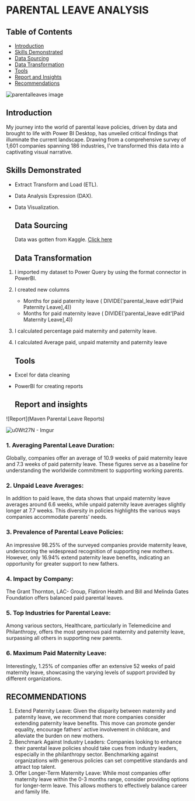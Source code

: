 # PARENTAL LEAVE ANALYSIS

## Table of Contents
- [Introduction](#introduction)
- [Skills Demonstrated](#skills-demonstrated)
- [Data Sourcing](#data-sourcing)
- [Data Transformation](#data-transformation)
- [Tools](#tools)
- [Report and Insights](#report-and-insights)
- [Recommendations](#recommendations)


![parentalleaves image](https://github.com/Hassanat36/Maven_powerbi_project/assets/138366531/9283bb74-af13-43fb-a028-8ebccd34fd77)


## Introduction

My journey into the world of parental leave policies, driven by data and brought to life with Power BI Desktop, has unveiled critical findings that illuminate the current landscape. Drawing from a comprehensive survey of 1,601 companies spanning 186 industries, I've transformed this data into a captivating visual narrative.


## Skills Demonstrated

-	Extract Transform and Load (ETL).
-	Data Analysis Expression (DAX).
- Data Visualization.

   ## Data Sourcing

   Data was gotten from Kaggle. [Click here](https://www.kaggle.com/datasets/shilongzhuang/things-we-do-for-family-some-bald-guy) 

   ## Data Transformation
 1. I imported my dataset to Power Query by using the format connector in PowerBI.
 2. I created new columns
    - Months for paid paternity leave ( DIVIDE('parental_leave edit'[Paid Paternity Leave],4))
    - Months for paid maternity leave ( DIVIDE('parental_leave edit'[Paid Maternity Leave],4))
3. I calculated percentage paid maternity and paternity leave.
4. I calculated Average paid, unpaid maternity and paternity leave

   ## Tools
- Excel for data cleaning
- PowerBI for creating reports

   ## Report and insights
  
![Report](Maven Parental Leave Reports)

![u0Wt27N - Imgur](https://github.com/Hassanat36/Maven_powerbi_project/assets/138366531/af3ca580-893f-425f-be41-7cc000a6530a)

### 1.  Averaging Parental Leave Duration: 
Globally, companies offer an average of 10.9 weeks of paid maternity leave and 7.3 weeks of paid paternity leave. These figures serve as a baseline for understanding the worldwide commitment to supporting working parents.
### 2. Unpaid Leave Averages: 
In addition to paid leave, the data shows that unpaid maternity leave averages around 6.6 weeks, while unpaid paternity leave averages slightly longer at 7.7 weeks. This diversity in policies highlights the various ways companies accommodate parents' needs.
### 3. Prevalence of Parental Leave Policies: 
An impressive 98.25% of the surveyed companies provide maternity leave, underscoring the widespread recognition of supporting new mothers. However, only 16.94% extend paternity leave benefits, indicating an opportunity for greater support to new fathers.
### 4. Impact by Company:
 The Grant Thornton, LAC- Group, Flatiron Health and Bill and Melinda Gates Foundation offers balanced paid parental leaves.
### 5. Top Industries for Parental Leave:
 Among various sectors, Healthcare, particularly in Telemedicine and Philanthropy, offers the most generous paid maternity and paternity leave, surpassing all others in supporting new parents.
### 6. Maximum Paid Maternity Leave:
 Interestingly, 1.25% of companies offer an extensive 52 weeks of paid maternity leave, showcasing the varying levels of support provided by different organizations.
 
## RECOMMENDATIONS
1. Extend Paternity Leave: Given the disparity between maternity and paternity leave, we recommend that more companies consider extending paternity leave benefits. This move can promote gender equality, encourage fathers' active involvement in childcare, and alleviate the burden on new mothers.
2. Benchmark Against Industry Leaders: Companies looking to enhance their parental leave policies should take cues from industry leaders, especially in the philanthropy sector. Benchmarking against organizations with generous policies can set competitive standards and attract top talent.
3. Offer Longer-Term Maternity Leave: While most companies offer maternity leave within the 0-3 months range, consider providing options for longer-term leave. This allows mothers to effectively balance career and family life.



  



  
